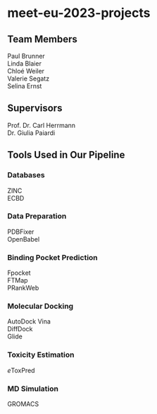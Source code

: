 # meet-eu-2023-projects
## Team Members
Paul Brunner  
Linda Blaier  
Chloé Weiler  
Valerie Segatz  
Selina Ernst
## Supervisors
Prof. Dr. Carl Herrmann  
Dr. Giulia Paiardi
## Tools Used in Our Pipeline
### Databases
ZINC  
ECBD
### Data Preparation
PDBFixer  
OpenBabel
### Binding Pocket Prediction
Fpocket  
FTMap   
PRankWeb
### Molecular Docking
AutoDock Vina  
DiffDock  
Glide  
### Toxicity Estimation
*e*ToxPred
### MD Simulation
GROMACS
